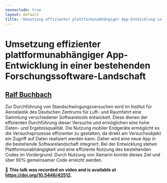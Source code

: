 ```yaml
---
navexclude: true
layout: default
title: 'Umsetzung effizienter plattformunabhängiger App-Entwicklung in einer bestehenden Forschungssoftware-Landschaft'
---
```


# Umsetzung effizienter plattformunabhängiger App-Entwicklung in einer bestehenden Forschungssoftware-Landschaft

## [Ralf Buchbach](../../speaker/A7EGGZ/)

Zur Durchführung von Standschwingungsversuchen wird im Institut für Aeroelastik des Deutschen Zentrums für Luft- und Raumfahrt eine Sammlung verschiedener Softwaretools entwickelt. Diese dienen der effizienten Durchführung dieser Versuche und ermöglichen eine hohe Daten- und Ergebnisqualität. Die Nutzung mobiler Endgeräte ermöglicht es die Versuchsprozesse effizienter zu gestalten, da direkt am Versuchsobjekt ein Zugriff auf Daten realisiert werden kann. Daher wird eine neue App in die bestehende Softwarelandschaft integriert. Bei der Entwicklung stehen Plattformunabhängigkeit und eine effiziente Nutzung des bestehenden Codes im Vordergrund. Durch Nutzung von Xamarin konnte dieses Ziel und über 90% gemeinsamer Code erreicht werden.

🎥 **This talk was recorded on video and is available at <https://doi.org/10.5446/42512>.**
